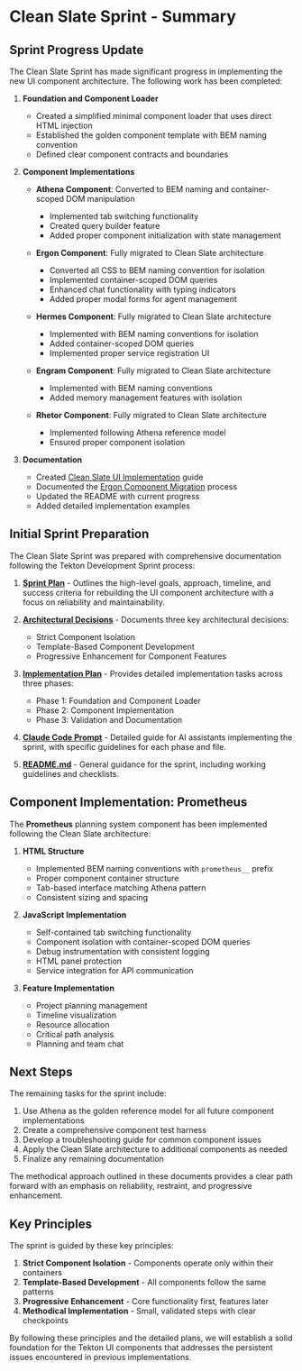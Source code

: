 # Clean Slate Sprint - Summary

## Sprint Progress Update

The Clean Slate Sprint has made significant progress in implementing the new UI component architecture. The following work has been completed:

1. **Foundation and Component Loader**
   - Created a simplified minimal component loader that uses direct HTML injection
   - Established the golden component template with BEM naming convention
   - Defined clear component contracts and boundaries

2. **Component Implementations**
   - **Athena Component**: Converted to BEM naming and container-scoped DOM manipulation
     - Implemented tab switching functionality
     - Created query builder feature
     - Added proper component initialization with state management

   - **Ergon Component**: Fully migrated to Clean Slate architecture
     - Converted all CSS to BEM naming convention for isolation
     - Implemented container-scoped DOM queries
     - Enhanced chat functionality with typing indicators
     - Added proper modal forms for agent management

   - **Hermes Component**: Fully migrated to Clean Slate architecture
     - Implemented with BEM naming conventions for isolation
     - Added container-scoped DOM queries
     - Implemented proper service registration UI

   - **Engram Component**: Fully migrated to Clean Slate architecture
     - Implemented with BEM naming conventions
     - Added memory management features with isolation

   - **Rhetor Component**: Fully migrated to Clean Slate architecture
     - Implemented following Athena reference model
     - Ensured proper component isolation

3. **Documentation**
   - Created [Clean Slate UI Implementation](CleanSlateUIImplementation.md) guide
   - Documented the [Ergon Component Migration](ErgonComponentMigration.md) process
   - Updated the README with current progress
   - Added detailed implementation examples

## Initial Sprint Preparation

The Clean Slate Sprint was prepared with comprehensive documentation following the Tekton Development Sprint process:

1. **[Sprint Plan](SprintPlan.md)** - Outlines the high-level goals, approach, timeline, and success criteria for rebuilding the UI component architecture with a focus on reliability and maintainability.

2. **[Architectural Decisions](ArchitecturalDecisions.md)** - Documents three key architectural decisions:
   - Strict Component Isolation
   - Template-Based Component Development
   - Progressive Enhancement for Component Features

3. **[Implementation Plan](ImplementationPlan.md)** - Provides detailed implementation tasks across three phases:
   - Phase 1: Foundation and Component Loader
   - Phase 2: Component Implementation
   - Phase 3: Validation and Documentation

4. **[Claude Code Prompt](ClaudeCodePrompt.md)** - Detailed guide for AI assistants implementing the sprint, with specific guidelines for each phase and file.

5. **[README.md](README.md)** - General guidance for the sprint, including working guidelines and checklists.

## Component Implementation: Prometheus

The **Prometheus** planning system component has been implemented following the Clean Slate architecture:

1. **HTML Structure**
   - Implemented BEM naming conventions with `prometheus__` prefix
   - Proper component container structure
   - Tab-based interface matching Athena pattern
   - Consistent sizing and spacing

2. **JavaScript Implementation**
   - Self-contained tab switching functionality
   - Component isolation with container-scoped DOM queries
   - Debug instrumentation with consistent logging
   - HTML panel protection
   - Service integration for API communication

3. **Feature Implementation**
   - Project planning management
   - Timeline visualization
   - Resource allocation 
   - Critical path analysis
   - Planning and team chat

## Next Steps

The remaining tasks for the sprint include:

1. Use Athena as the golden reference model for all future component implementations
2. Create a comprehensive component test harness
3. Develop a troubleshooting guide for common component issues
4. Apply the Clean Slate architecture to additional components as needed
5. Finalize any remaining documentation

The methodical approach outlined in these documents provides a clear path forward with an emphasis on reliability, restraint, and progressive enhancement.

## Key Principles

The sprint is guided by these key principles:

1. **Strict Component Isolation** - Components operate only within their containers
2. **Template-Based Development** - All components follow the same patterns
3. **Progressive Enhancement** - Core functionality first, features later
4. **Methodical Implementation** - Small, validated steps with clear checkpoints

By following these principles and the detailed plans, we will establish a solid foundation for the Tekton UI components that addresses the persistent issues encountered in previous implementations.